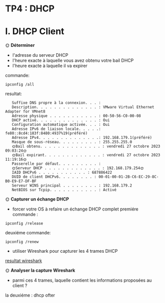 # TP4 : DHCP

# I. DHCP Client

🌞 **Déterminer**

- l'adresse du serveur DHCP 
- l'heure exacte à laquelle vous avez obtenu votre bail DHCP
- l'heure exacte à laquelle il va expirer


commande: 
```shell
ipconfig /all
```

resultat: 

```shell
   Suffixe DNS propre à la connexion. . . :
   Description. . . . . . . . . . . . . . : VMware Virtual Ethernet Adapter for VMnet8
   Adresse physique . . . . . . . . . . . : 00-50-56-C0-00-08
   DHCP activé. . . . . . . . . . . . . . : Oui
   Configuration automatique activée. . . : Oui
   Adresse IPv6 de liaison locale. . . . .: fe80::8cd4:183f:8480:4937%19(préféré)
   Adresse IPv4. . . . . . . . . . . . . .: 192.168.179.1(préféré)
   Masque de sous-réseau. . . . . . . . . : 255.255.255.0
   🌞Bail obtenu. . . . . . . . . . . . . . : vendredi 27 octobre 2023 09:03:24🌞
   🌞Bail expirant. . . . . . . . . . . . . : vendredi 27 octobre 2023 11:19:16🌞
   Passerelle par défaut. . . . . . . . . :
   🌞Serveur DHCP . . . . . . . . . . . . . : 192.168.179.254🌞
   IAID DHCPv6 . . . . . . . . . . . : 687886422
   DUID de client DHCPv6. . . . . . . . : 00-01-00-01-2B-C6-EC-29-8C-B0-E9-E7-DF-BF
   Serveur WINS principal . . . . . . . . : 192.168.179.2
   NetBIOS sur Tcpip. . . . . . . . . . . : Activé
```

🌞 **Capturer un échange DHCP**

- forcer votre OS à refaire un échange DHCP complet
premiére commande : 
```shell
ipconfig /release
```
deuxiéme commande: 

```shell
ipconfig /renew
```
- utiliser Wireshark pour capturer les 4 trames DHCP 

[resultat wireshark](./tp4_dhcp_client.pcapng) 

🌞 **Analyser la capture Wireshark**

- parmi ces 4 trames, laquelle contient les informations proposées au client ? 

la deuxiéme : dhcp ofter